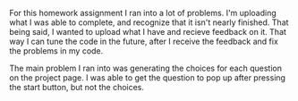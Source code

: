 For this homework assignment I ran into a lot of problems.  I'm uploading what I was able to complete, and recognize that it isn't nearly finished. That being said, I wanted to upload what I have and recieve feedback on it.  That way I can tune the code in the future, after I receive the feedback and fix the problems in my code. 

The main problem I ran into was generating the choices for each question on the project page.  I was able to get the question to pop up after pressing the start button, but not the choices.  
